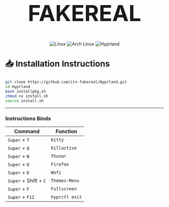 <h1 align="center" style="font-size: 70px; font-weight: bold;">
  FAKEREAL
</h1>

<p align="center">
  <img src="https://img.shields.io/badge/Linux-black?style=for-the-badge&logo=Linux&logoColor=white" alt="Linux" />
  <img src="https://img.shields.io/badge/Arch-1793D1?style=for-the-badge&logo=ArchLinux&logoColor=white" alt="Arch Linux" />
  <img src="https://img.shields.io/badge/Hyprland-7E42F4?style=for-the-badge&logo=hyprland" alt="Hyprland" />
</p>


 <h3 style="font-size: 26px; font-weight: bold;">
 📥 Installation Instructions</h3>


```bash
git clone https://github.com/its-fakereal/Hyprland.git
cd Hyprland
bash installpkg.sh
chmod +x install.sh
source install.sh
```

---

### Instructions Binds

| Command | Function |
| ------- | -------- |
| `Super` + `T` | `Kitty` |
| `Super` + `Q` | `Killactive` |
| `Super` + `N` | `Thunar` |
| `Super` + `O` | `Firefox` |
| `Super` + `D` | `Wofi` |
| `Super` + Shift + `C` | `Themes-Menu` |
| `Super` + `F` | `Fullscreen` |
| `Super` + `F12` | `hyprctl exit` |
